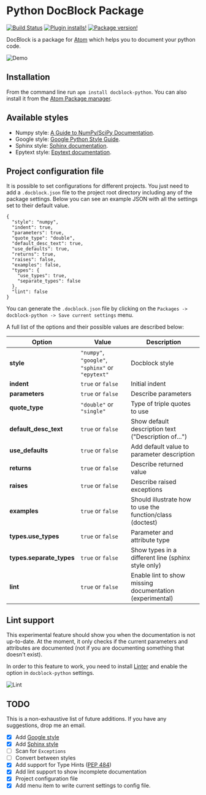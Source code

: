# Python DocBlock Package
[![Build Status](https://travis-ci.org/spadarian/docblock-python.svg?branch=master)](https://travis-ci.org/spadarian/docblock-python)
[![Plugin installs!](https://img.shields.io/apm/dm/docblock-python.svg?style=flat-square&colorB=blue)](https://atom.io/packages/docblock-python)
[![Package version!](https://img.shields.io/apm/v/docblock-python.svg?style=flat-square&colorB=blue)](https://atom.io/packages/docblock-python)

DocBlock is a package for [Atom](https://atom.io) which helps you to document your python code.

![Demo](https://raw.githubusercontent.com/spadarian/docblock-python/master/img/demo.gif)

## Installation

From the command line run `apm install docblock-python`. You can also install it from the [Atom Package manager](https://flight-manual.atom.io/using-atom/sections/atom-packages/#atom-packages).

## Available styles

* Numpy style: [A Guide to NumPy/SciPy Documentation](https://github.com/numpy/numpy/blob/master/doc/HOWTO_DOCUMENT.rst.txt).
* Google style: [Google Python Style Guide](http://google.github.io/styleguide/pyguide.html).
* Sphinx style: [Sphinx documentation](http://www.sphinx-doc.org/en/master/usage/restructuredtext/domains.html#info-field-lists).
* Epytext style: [Epytext documentation](http://epydoc.sourceforge.net/epytext.html).

## Project configuration file

It is possible to set configurations for different projects. You just need to add a `.docblock.json` file to the project root directory including any of the package settings. Below you can see an example JSON with all the settings set to their default value.

```
{
  "style": "numpy",
  "indent": true,
  "parameters": true,
  "quote_type": "double",
  "default_desc_text": true,
  "use_defaults": true,
  "returns": true,
  "raises": false,
  "examples": false,
  "types": {
    "use_types": true,
    "separate_types": false
  },
  "lint": false
}
```

You can generate the `.docblock.json` file by
clicking on the `Packages -> docblock-python -> Save current settings` menu.

A full list of the options and their possible values are described below:

Option | Value | Description
--- | --- | ---
__style__ | `"numpy"`, `"google"`, `"sphinx"` or `"epytext"` | Docblock style
__indent__ | `true` or `false` | Initial indent
__parameters__ | `true` or `false` | Describe parameters
__quote_type__ | `"double"` or `"single"` | Type of triple quotes to use
__default_desc_text__ | `true` or `false` | Show default description text ("Description of...")
__use_defaults__ | `true` or `false` | Add default value to parameter description
__returns__ | `true` or `false` | Describe returned value
__raises__ | `true` or `false` | Describe raised exceptions
__examples__ | `true` or `false` | Should illustrate how to use the function/class (doctest)
__types.use_types__ | `true` or `false` | Parameter and attribute type
__types.separate_types__ | `true` or `false` | Show types in a different line (sphinx style only)
__lint__ | `true` or `false` | Enable lint to show missing documentation (experimental)

## Lint support

This experimental feature should show you when the documentation is not up-to-date.
At the moment, it only checks if the current parameters and attributes are documented (not if you are documenting something that doesn't exist).

In order to this feature to work, you need to install [Linter](https://github.com/steelbrain/linter) and enable the option in `docblock-python` settings.

![Lint](https://raw.githubusercontent.com/spadarian/docblock-python/master/img/lint.png)

## TODO

This is a non-exhaustive list of future additions. If you have any suggestions, drop me an email.

- [x] Add [Google style](http://google.github.io/styleguide/pyguide.html)
- [x] Add [Sphinx style](http://www.sphinx-doc.org/en/master/usage/restructuredtext/domains.html#info-field-lists)
- [ ] Scan for `Exceptions`
- [ ] Convert between styles
- [x] Add support for Type Hints ([PEP 484](https://www.python.org/dev/peps/pep-0484/))
- [x] Add lint support to show incomplete documentation
- [x] Project configuration file
- [x] Add menu item to write current settings to config file.
